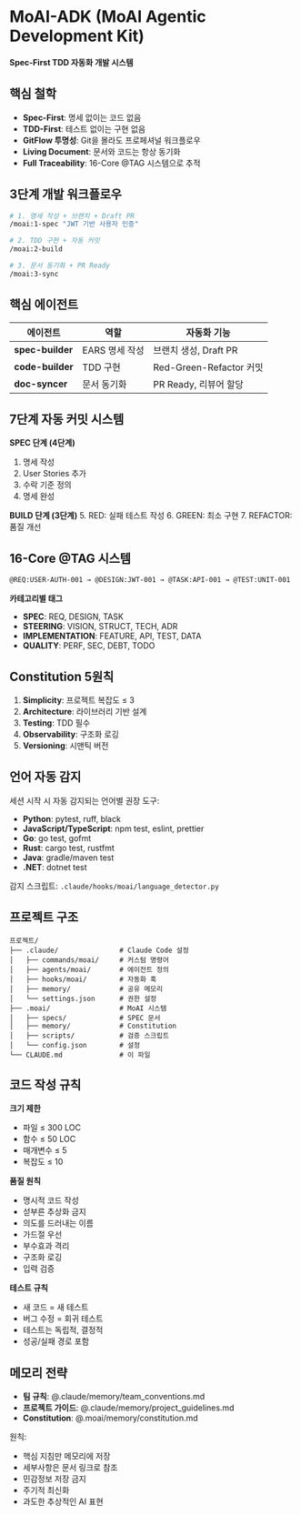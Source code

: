 # MoAI-ADK (MoAI Agentic Development Kit)

**Spec-First TDD 자동화 개발 시스템**

## 핵심 철학
- **Spec-First**: 명세 없이는 코드 없음
- **TDD-First**: 테스트 없이는 구현 없음
- **GitFlow 투명성**: Git을 몰라도 프로페셔널 워크플로우
- **Living Document**: 문서와 코드는 항상 동기화
- **Full Traceability**: 16-Core @TAG 시스템으로 추적

## 3단계 개발 워크플로우

```bash
# 1. 명세 작성 + 브랜치 + Draft PR
/moai:1-spec "JWT 기반 사용자 인증"

# 2. TDD 구현 + 자동 커밋
/moai:2-build

# 3. 문서 동기화 + PR Ready
/moai:3-sync
```

## 핵심 에이전트

| 에이전트 | 역할 | 자동화 기능 |
|----------|------|------------|
| **spec-builder** | EARS 명세 작성 | 브랜치 생성, Draft PR |
| **code-builder** | TDD 구현 | Red-Green-Refactor 커밋 |
| **doc-syncer** | 문서 동기화 | PR Ready, 리뷰어 할당 |

## 7단계 자동 커밋 시스템

**SPEC 단계 (4단계)**
1. 명세 작성
2. User Stories 추가
3. 수락 기준 정의
4. 명세 완성

**BUILD 단계 (3단계)**
5. RED: 실패 테스트 작성
6. GREEN: 최소 구현
7. REFACTOR: 품질 개선

## 16-Core @TAG 시스템

```markdown
@REQ:USER-AUTH-001 → @DESIGN:JWT-001 → @TASK:API-001 → @TEST:UNIT-001
```

**카테고리별 태그**
- **SPEC**: REQ, DESIGN, TASK
- **STEERING**: VISION, STRUCT, TECH, ADR
- **IMPLEMENTATION**: FEATURE, API, TEST, DATA
- **QUALITY**: PERF, SEC, DEBT, TODO

## Constitution 5원칙

1. **Simplicity**: 프로젝트 복잡도 ≤ 3
2. **Architecture**: 라이브러리 기반 설계
3. **Testing**: TDD 필수
4. **Observability**: 구조화 로깅
5. **Versioning**: 시맨틱 버전

## 언어 자동 감지

세션 시작 시 자동 감지되는 언어별 권장 도구:
- **Python**: pytest, ruff, black
- **JavaScript/TypeScript**: npm test, eslint, prettier
- **Go**: go test, gofmt
- **Rust**: cargo test, rustfmt
- **Java**: gradle/maven test
- **.NET**: dotnet test

감지 스크립트: `.claude/hooks/moai/language_detector.py`

## 프로젝트 구조

```
프로젝트/
├── .claude/               # Claude Code 설정
│   ├── commands/moai/     # 커스텀 명령어
│   ├── agents/moai/       # 에이전트 정의
│   ├── hooks/moai/        # 자동화 훅
│   ├── memory/            # 공유 메모리
│   └── settings.json      # 권한 설정
├── .moai/                 # MoAI 시스템
│   ├── specs/             # SPEC 문서
│   ├── memory/            # Constitution
│   ├── scripts/           # 검증 스크립트
│   └── config.json        # 설정
└── CLAUDE.md              # 이 파일
```

## 코드 작성 규칙

**크기 제한**
- 파일 ≤ 300 LOC
- 함수 ≤ 50 LOC
- 매개변수 ≤ 5
- 복잡도 ≤ 10

**품질 원칙**
- 명시적 코드 작성
- 섣부른 추상화 금지
- 의도를 드러내는 이름
- 가드절 우선
- 부수효과 격리
- 구조화 로깅
- 입력 검증

**테스트 규칙**
- 새 코드 = 새 테스트
- 버그 수정 = 회귀 테스트
- 테스트는 독립적, 결정적
- 성공/실패 경로 포함

## 메모리 전략

- **팀 규칙**: @.claude/memory/team_conventions.md
- **프로젝트 가이드**: @.claude/memory/project_guidelines.md
- **Constitution**: @.moai/memory/constitution.md

원칙:
- 핵심 지침만 메모리에 저장
- 세부사항은 문서 링크로 참조
- 민감정보 저장 금지
- 주기적 최신화
- 과도한 추상적인 AI 표현